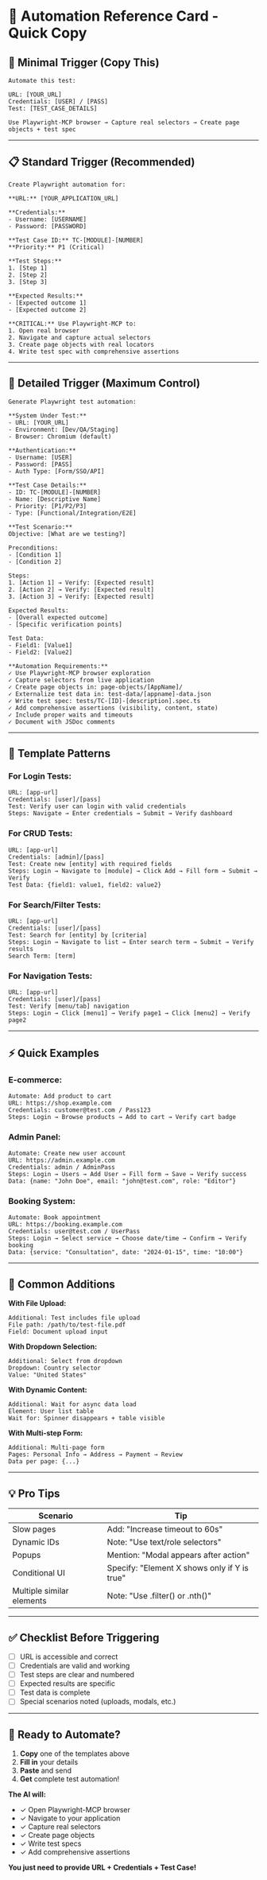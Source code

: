 # 📇 Automation Reference Card - Quick Copy

## 🎯 Minimal Trigger (Copy This)

```
Automate this test:

URL: [YOUR_URL]
Credentials: [USER] / [PASS]
Test: [TEST_CASE_DETAILS]

Use Playwright-MCP browser → Capture real selectors → Create page objects + test spec
```

---

## 📋 Standard Trigger (Recommended)

```
Create Playwright automation for:

**URL:** [YOUR_APPLICATION_URL]

**Credentials:**
- Username: [USERNAME]
- Password: [PASSWORD]

**Test Case ID:** TC-[MODULE]-[NUMBER]
**Priority:** P1 (Critical)

**Test Steps:**
1. [Step 1]
2. [Step 2]
3. [Step 3]

**Expected Results:**
- [Expected outcome 1]
- [Expected outcome 2]

**CRITICAL:** Use Playwright-MCP to:
1. Open real browser
2. Navigate and capture actual selectors
3. Create page objects with real locators
4. Write test spec with comprehensive assertions
```

---

## 📝 Detailed Trigger (Maximum Control)

```
Generate Playwright test automation:

**System Under Test:**
- URL: [YOUR_URL]
- Environment: [Dev/QA/Staging]
- Browser: Chromium (default)

**Authentication:**
- Username: [USER]
- Password: [PASS]
- Auth Type: [Form/SSO/API]

**Test Case Details:**
- ID: TC-[MODULE]-[NUMBER]
- Name: [Descriptive Name]
- Priority: [P1/P2/P3]
- Type: [Functional/Integration/E2E]

**Test Scenario:**
Objective: [What are we testing?]

Preconditions:
- [Condition 1]
- [Condition 2]

Steps:
1. [Action 1] → Verify: [Expected result]
2. [Action 2] → Verify: [Expected result]
3. [Action 3] → Verify: [Expected result]

Expected Results:
- [Overall expected outcome]
- [Specific verification points]

Test Data:
- Field1: [Value1]
- Field2: [Value2]

**Automation Requirements:**
✓ Use Playwright-MCP browser exploration
✓ Capture selectors from live application
✓ Create page objects in: page-objects/[AppName]/
✓ Externalize test data in: test-data/[appname]-data.json
✓ Write test spec: tests/TC-[ID]-[description].spec.ts
✓ Add comprehensive assertions (visibility, content, state)
✓ Include proper waits and timeouts
✓ Document with JSDoc comments
```

---

## 🎨 Template Patterns

### For Login Tests:
```
URL: [app-url]
Credentials: [user]/[pass]
Test: Verify user can login with valid credentials
Steps: Navigate → Enter credentials → Submit → Verify dashboard
```

### For CRUD Tests:
```
URL: [app-url]
Credentials: [admin]/[pass]
Test: Create new [entity] with required fields
Steps: Login → Navigate to [module] → Click Add → Fill form → Submit → Verify
Test Data: {field1: value1, field2: value2}
```

### For Search/Filter Tests:
```
URL: [app-url]
Credentials: [user]/[pass]
Test: Search for [entity] by [criteria]
Steps: Login → Navigate to list → Enter search term → Submit → Verify results
Search Term: [term]
```

### For Navigation Tests:
```
URL: [app-url]
Credentials: [user]/[pass]
Test: Verify [menu/tab] navigation
Steps: Login → Click [menu1] → Verify page1 → Click [menu2] → Verify page2
```

---

## ⚡ Quick Examples

### E-commerce:
```
Automate: Add product to cart
URL: https://shop.example.com
Credentials: customer@test.com / Pass123
Steps: Login → Browse products → Add to cart → Verify cart badge
```

### Admin Panel:
```
Automate: Create new user account
URL: https://admin.example.com
Credentials: admin / AdminPass
Steps: Login → Users → Add User → Fill form → Save → Verify success
Data: {name: "John Doe", email: "john@test.com", role: "Editor"}
```

### Booking System:
```
Automate: Book appointment
URL: https://booking.example.com
Credentials: user@test.com / UserPass
Steps: Login → Select service → Choose date/time → Confirm → Verify booking
Data: {service: "Consultation", date: "2024-01-15", time: "10:00"}
```

---

## 🔧 Common Additions

**With File Upload:**
```
Additional: Test includes file upload
File path: /path/to/test-file.pdf
Field: Document upload input
```

**With Dropdown Selection:**
```
Additional: Select from dropdown
Dropdown: Country selector
Value: "United States"
```

**With Dynamic Content:**
```
Additional: Wait for async data load
Element: User list table
Wait for: Spinner disappears + table visible
```

**With Multi-step Form:**
```
Additional: Multi-page form
Pages: Personal Info → Address → Payment → Review
Data per page: {...}
```

---

## 💡 Pro Tips

| Scenario | Tip |
|----------|-----|
| Slow pages | Add: "Increase timeout to 60s" |
| Dynamic IDs | Note: "Use text/role selectors" |
| Popups | Mention: "Modal appears after action" |
| Conditional UI | Specify: "Element X shows only if Y is true" |
| Multiple similar elements | Note: "Use .filter() or .nth()" |

---

## ✅ Checklist Before Triggering

- [ ] URL is accessible and correct
- [ ] Credentials are valid and working
- [ ] Test steps are clear and numbered
- [ ] Expected results are specific
- [ ] Test data is complete
- [ ] Special scenarios noted (uploads, modals, etc.)

---

## 🚀 Ready to Automate?

1. **Copy** one of the templates above
2. **Fill in** your details
3. **Paste** and send
4. **Get** complete test automation!

**The AI will:**
- ✓ Open Playwright-MCP browser
- ✓ Navigate to your application
- ✓ Capture real selectors
- ✓ Create page objects
- ✓ Write test specs
- ✓ Add comprehensive assertions

**You just need to provide URL + Credentials + Test Case!**




